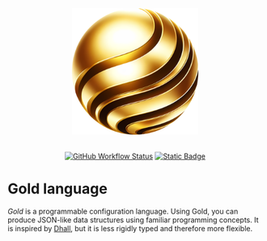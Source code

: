 <div align="center">
    <img src="https://raw.githubusercontent.com/TheBB/Gold/master/docs/assets/logo-640.png" width="250" alt="Logo">
    <br> <br>

[![GitHub Workflow Status](https://img.shields.io/github/actions/workflow/status/TheBB/Gold/ci.yml?logo=github&label=CI)](https://github.com/TheBB/Gold/actions/workflows/ci.yml)
[![Static Badge](https://img.shields.io/badge/Documentation-purple?logo=githubpages)](https://thebb.github.io/Gold/)

</div>


Gold language
=============

*Gold* is a programmable configuration language. Using Gold, you can produce
JSON-like data structures using familiar programming concepts.  It is inspired
by [Dhall](https://dhall-lang.org/), but it is less rigidly typed and therefore
more flexible.
